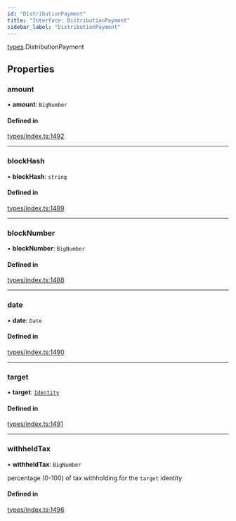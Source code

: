 ```yaml
---
id: "DistributionPayment"
title: "Interface: DistributionPayment"
sidebar_label: "DistributionPayment"
---
```


[types](../../../modules/Types/Types.md).DistributionPayment

## Properties

### amount

• **amount**: `BigNumber`

#### Defined in

[types/index.ts:1492](https://github.com/PolymeshAssociation/polymesh-sdk/blob/968f8d70c/src/types/index.ts#L1492)

___

### blockHash

• **blockHash**: `string`

#### Defined in

[types/index.ts:1489](https://github.com/PolymeshAssociation/polymesh-sdk/blob/968f8d70c/src/types/index.ts#L1489)

___

### blockNumber

• **blockNumber**: `BigNumber`

#### Defined in

[types/index.ts:1488](https://github.com/PolymeshAssociation/polymesh-sdk/blob/968f8d70c/src/types/index.ts#L1488)

___

### date

• **date**: `Date`

#### Defined in

[types/index.ts:1490](https://github.com/PolymeshAssociation/polymesh-sdk/blob/968f8d70c/src/types/index.ts#L1490)

___

### target

• **target**: [`Identity`](../../../classes/API/Entities/Identity/Identity.md)

#### Defined in

[types/index.ts:1491](https://github.com/PolymeshAssociation/polymesh-sdk/blob/968f8d70c/src/types/index.ts#L1491)

___

### withheldTax

• **withheldTax**: `BigNumber`

percentage (0-100) of tax withholding for the `target` identity

#### Defined in

[types/index.ts:1496](https://github.com/PolymeshAssociation/polymesh-sdk/blob/968f8d70c/src/types/index.ts#L1496)

